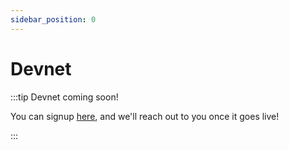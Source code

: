 ```yaml
---
sidebar_position: 0
---
```

# Devnet

:::tip Devnet coming soon!

You can signup [here](https://airtable.com/appr3wKRsn4VoOvpi/pagxxT6QcL0OwGH0e/form), and we'll reach out to you once it goes live! 

:::
